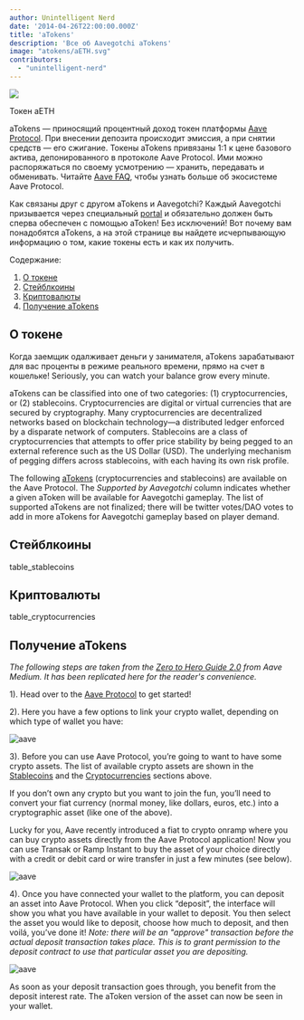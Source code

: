 ```yaml
---
author: Unintelligent Nerd
date: '2014-04-26T22:00:00.000Z'
title: 'aTokens'
description: 'Все об Aavegotchi aTokens'
image: "atokens/aETH.svg"
contributors:
  - "unintelligent-nerd"
---
```


<div class="headerImageContainer">
<img class="headerImage" src="/atokens/aETH.png">
<p class="headerImageText">Токен aETH</p>
</div>

aTokens — приносящий процентный доход токен платформы [Aave Protocol](https://aave.com). При внесении депозита происходит эмиссия, а при снятии средств — его сжигание. Токены aTokens привязаны 1:1 к цене базового актива, депонированного в протоколе Aave Protocol. Ими можно распоряжаться по своему усмотрению — хранить, передавать и обменивать. Читайте [Aave FAQ](https://docs.aave.com/faq/), чтобы узнать больше об экосистеме Aave Protocol.

Как связаны друг с другом aTokens и Aavegotchi? Каждый Aavegotchi призывается через специальный [portal](/pages/portals) и обязательно должен быть сперва обеспечен с помощью aToken! Без исключений! Вот почему вам понадобятся aTokens, а на этой странице вы найдете исчерпывающую информацию о том, какие токены есть и как их получить.

<div class="contentsBox">

Содержание:

<ol>
<li><a href=#about>О токене</a></li>
<li><a href=#stablecoins>Стейблкоины</a></li>
<li><a href=#cryptocurrencies>Криптовалюты</a></li>
<li><a href=#getting-atokens>Получение aTokens</a></li>
</ol>

</div>

## О токене

Когда заемщик одалживает деньги у занимателя, aTokens зарабатывают для вас проценты в режиме реального времени, прямо на счет в кошельке! Seriously, you can watch your balance grow every minute.

aTokens can be classified into one of two categories: (1) cryptocurrencies, or (2) stablecoins. Cryptocurrencies are digital or virtual currencies that are secured by cryptography. Many cryptocurrencies are decentralized networks based on blockchain technology—a distributed ledger enforced by a disparate network of computers. Stablecoins are a class of cryptocurrencies that attempts to offer price stability by being pegged to an external reference such as the US Dollar (USD). The underlying mechanism of pegging differs across stablecoins, with each having its own risk profile.


The following [aTokens](https://docs.aave.com/developers/deployed-contracts/deployed-contract-instances) (cryptocurrencies and stablecoins) are available on the Aave Protocol. The *Supported by Aavegotchi* column indicates whether a given aToken will be available for Aavegotchi gameplay. The list of supported aTokens are not finalized; there will be twitter votes/DAO votes to add in more aTokens for Aavegotchi gameplay based on player demand.

## Стейблкоины

table_stablecoins

## Криптовалюты

table_cryptocurrencies

## Получение aTokens

*The following steps are taken from the [Zero to Hero Guide 2.0](https://medium.com/aave/zero-to-hero-guide-2-0-dadce0f3e834) from Aave Medium. It has been replicated here for the reader's convenience.*

1). Head over to the <a href = "https://app.aave.com/">Aave Protocol</a> to get started!

2). Here you have a few options to link your crypto wallet, depending on which type of wallet you have:

<img src = "/atokens/connect-your-wallet.png" alt = "aave" class="bodyImage" />

3). Before you can use Aave Protocol, you’re going to want to have some crypto assets. The list of available crypto assets are shown in the <a href=#stablecoins>Stablecoins</a> and the <a href=#cryptocurrencies>Cryptocurrencies</a> sections above.

If you don’t own any crypto but you want to join the fun, you’ll need to convert your fiat currency (normal money, like dollars, euros, etc.) into a cryptographic asset (like one of the above).

Lucky for you, Aave recently introduced a fiat to crypto onramp where you can buy crypto assets directly from the Aave Protocol application! Now you can use Transak or Ramp Instant to buy the asset of your choice directly with a credit or debit card or wire transfer in just a few minutes (see below).

<img src = "/atokens/buy-with-fiat.png" alt = "aave" class="bodyImage" />

4). Once you have connected your wallet to the platform, you can deposit an asset into Aave Protocol. When you click “deposit”, the interface will show you what you have available in your wallet to deposit. You then select the asset you would like to deposit, choose how much to deposit, and then voilá, you’ve done it! *Note: there will be an "approve" transaction before the actual deposit transaction takes place. This is to grant permission to the deposit contract to use that particular asset you are depositing.*

<img src = "/atokens/deposit.gif" alt = "aave" class="bodyImage" />

As soon as your deposit transaction goes through, you benefit from the deposit interest rate. The aToken version of the asset can now be seen in your wallet.